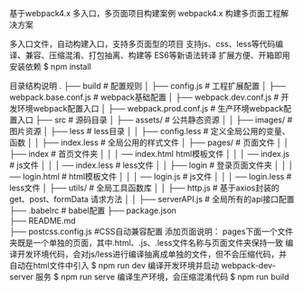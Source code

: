 基于webpack4.x 多入口，多页面项目构建案例
webpack4.x 构建多页面工程解决方案

多入口文件，自动构建入口，支持多页面型的项目
支持js、css、less等代码编译、兼容、压缩混淆、打包抽离、构建等
ES6等新语法转译
扩展方便、开箱即用
安装依赖
$ npm install

目录结构说明
    .
    ├── build                     # 配置规则
    │   ├── config.js               # 工程扩展配置
    │   ├── webpack.base.conf.js    # webpack基础配置
    │   ├── webpack.dev.conf.js     # 开发环境webpack配置入口
    │   ├── webpack.prod.conf.js    # 生产环境webpack配置入口
    ├── src                       # 源码目录
    │   ├── assets/                 # 公共静态资源
    │   │   ├── images/               # 图片资源
    │   ├── less                    # less目录
    │   │   ├── config.less           # 定义全局公用的变量、函数
    │   │   ├── index.less            # 全局公用的样式文件
    │   ├── pages/                  # 页面文件
    │   │   ├── index                 # 首页文件夹
    │   │   │    ── index.html           html模板文件
    │   │   │    ── index.js            # js文件
    │   │   │    ── index.less          # less文件
    │   │   ├── login                 # 登录页面文件夹
    │   │   │    ── login.html          # html模板文件
    │   │   │    ── login.js            # js文件
    │   │   │    ── login.less          # less文件
    │   ├── utils/                   # 全局工具函数库
    │   │   ├── http.js                 # 基于axios封装的 get、post、formData 请求方法
    │   │   ├── serverAPI.js            # 全局所有的api接口配置
    ├── .babelrc                  # babel配置
    ├── package.json              
    ├── README.md                 
    ├── postcss.config.js         #CSS自动兼容配置
添加页面说明：
pages下面一个文件夹既是一个单独的页面，其中.html、.js、.less文件名称与页面文件夹保持一致
编译开发环境代码，会对js/less进行编译抽离成单独的文件，但不会压缩代码，并自动在html文件中引入
$ npm run dev
编译开发环境并启动 webpack-dev-server 服务
$ npm run serve
编译生产环境，会压缩混淆代码
$ npm run build
